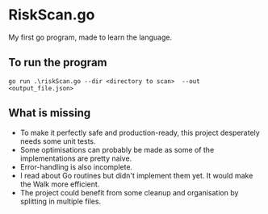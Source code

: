 # RiskScan.go

My first go program, made to learn the language.

## To run the program
`go run .\riskScan.go --dir <directory to scan>  --out <output_file.json>`

## What is missing
- To make it perfectly safe and production-ready, this project desperately needs some unit tests.
- Some optimisations can probably be made as some of the implementations are pretty naive.
- Error-handling is also incomplete.
- I read about Go routines but didn't implement them yet. It would make the Walk more efficient.
- The project could benefit  from some cleanup and organisation by splitting in multiple files.